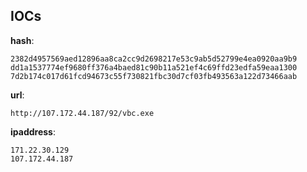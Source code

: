 
## IOCs

__hash__:

```text
2382d4957569aed12896aa8ca2cc9d2698217e53c9ab5d52799e4ea0920aa9b9
dd1a1537774ef9680ff376a4baed81c90b11a521ef4c69ffd23edfa59eaa1300
7d2b174c017d61fcd94673c55f730821fbc30d7cf03fb493563a122d73466aab
```
__url__:

```text
http://107.172.44.187/92/vbc.exe
```
__ipaddress__:

```text
171.22.30.129
107.172.44.187
```
